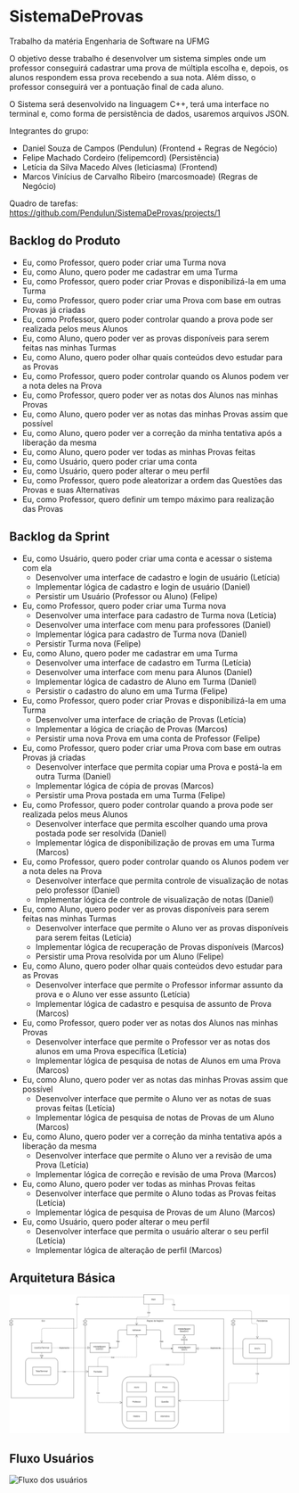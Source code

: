 # SistemaDeProvas
Trabalho da matéria Engenharia de Software na UFMG

O objetivo desse trabalho é desenvolver um sistema simples onde um professor conseguirá cadastrar uma prova de múltipla escolha e, depois, os alunos respondem essa prova recebendo a sua nota. Além disso, o professor conseguirá ver a pontuação final de cada aluno.

O Sistema será desenvolvido na linguagem C++, terá uma interface no terminal e, como forma de persistência de dados, usaremos arquivos JSON.

Integrantes do grupo:
- Daniel Souza de Campos (Pendulun) (Frontend + Regras de Negócio)
- Felipe Machado Cordeiro (felipemcord) (Persistência)
- Letícia da Silva Macedo Alves (leticiasma) (Frontend)
- Marcos Vinícius de Carvalho Ribeiro (marcosmoade) (Regras de Negócio)

Quadro de tarefas:
https://github.com/Pendulun/SistemaDeProvas/projects/1

## Backlog do Produto

- Eu, como Professor, quero poder criar uma Turma nova
- Eu, como Aluno, quero poder me cadastrar em uma Turma
- Eu, como Professor, quero poder criar Provas e disponibilizá-la em uma Turma
- Eu, como Professor, quero poder criar uma Prova com base em outras Provas já criadas
- Eu, como Professor, quero poder controlar quando a prova pode ser realizada pelos meus Alunos
- Eu, como Aluno, quero poder ver as provas disponíveis para serem feitas nas minhas Turmas
- Eu, como Aluno, quero poder olhar quais conteúdos devo estudar para as Provas
- Eu, como Professor, quero poder controlar quando os Alunos podem ver a nota deles na Prova
- Eu, como Professor, quero poder ver as notas dos Alunos nas minhas Provas
- Eu, como Aluno, quero poder ver as notas das minhas Provas assim que possível
- Eu, como Aluno, quero poder ver a correção da minha tentativa após a liberação da mesma
- Eu, como Aluno, quero poder ver todas as minhas Provas feitas
- Eu, como Usuário, quero poder criar uma conta
- Eu, como Usuário, quero poder alterar o meu perfil
- Eu, como Professor, quero pode aleatorizar a ordem das Questões das Provas e suas Alternativas
- Eu, como Professor, quero definir um tempo máximo para realização das Provas

## Backlog da Sprint

- Eu, como Usuário, quero poder criar uma conta e acessar o sistema com ela
  - Desenvolver uma interface de cadastro e login de usuário (Letícia)
  - Implementar lógica de cadastro e login de usuário (Daniel)
  - Persistir um Usuário (Professor ou Aluno) (Felipe)
- Eu, como Professor, quero poder criar uma Turma nova
  - Desenvolver uma interface para cadastro de Turma nova (Letícia)
  - Desenvolver uma interface com menu para professores (Daniel)
  - Implementar lógica para cadastro de Turma nova (Daniel)
  - Persistir Turma nova (Felipe)
- Eu, como Aluno, quero poder me cadastrar em uma Turma
  - Desenvolver uma interface de cadastro em Turma (Letícia)
  - Desenvolver uma interface com menu para Alunos (Daniel)
  - Implementar lógica de cadastro de Aluno em Turma (Daniel)
  - Persistir o cadastro do aluno em uma Turma (Felipe)
- Eu, como Professor, quero poder criar Provas e disponibilizá-la em uma Turma
  - Desenvolver uma interface de criação de Provas (Letícia)
  - Implementar a lógica de criação de Provas (Marcos)
  - Persistir uma nova Prova em uma conta de Professor (Felipe)
- Eu, como Professor, quero poder criar uma Prova com base em outras Provas já criadas
  - Desenvolver interface que permita copiar uma Prova e postá-la em outra Turma (Daniel)
  - Implementar lógica de cópia de provas (Marcos)
  - Persistir uma Prova postada em uma Turma (Felipe)
- Eu, como Professor, quero poder controlar quando a prova pode ser realizada pelos meus Alunos
  - Desenvolver interface que permita escolher quando uma prova postada pode ser resolvida (Daniel)
  - Implementar lógica de disponibilização de provas em uma Turma (Marcos)
- Eu, como Professor, quero poder controlar quando os Alunos podem ver a nota deles na Prova
  - Desenvolver interface que permita controle de visualização de notas pelo professor (Daniel)
  - Implementar lógica de controle de visualização de notas (Daniel)
- Eu, como Aluno, quero poder ver as provas disponíveis para serem feitas nas minhas Turmas
  - Desenvolver interface que permite o Aluno ver as provas disponíveis para serem feitas (Letícia)
  - Implementar lógica de recuperação de Provas disponíveis (Marcos)
  - Persistir uma Prova resolvida por um Aluno (Felipe)
- Eu, como Aluno, quero poder olhar quais conteúdos devo estudar para as Provas
  - Desenvolver interface que permite o Professor informar assunto da prova e o Aluno ver esse assunto (Letícia)
  - Implementar lógica de cadastro e pesquisa de assunto de Prova (Marcos)
- Eu, como Professor, quero poder ver as notas dos Alunos nas minhas Provas
  - Desenvolver interface que permite o Professor ver as notas dos alunos em uma Prova específica (Letícia)
  - Implementar lógica de pesquisa de notas de Alunos em uma Prova (Marcos)
- Eu, como Aluno, quero poder ver as notas das minhas Provas assim que possível
  - Desenvolver interface que permite o Aluno ver as notas de suas provas feitas (Letícia)
  - Implementar lógica de pesquisa de notas de Provas de um Aluno (Marcos)
- Eu, como Aluno, quero poder ver a correção da minha tentativa após a liberação da mesma
  - Desenvolver interface que permite o Aluno ver a revisão de uma Prova (Letícia)
  - Implementar lógica de correção e revisão de uma Prova (Marcos)
- Eu, como Aluno, quero poder ver todas as minhas Provas feitas
  - Desenvolver interface que permite o Aluno todas as Provas feitas (Letícia)
  - Implementar lógica de pesquisa de Provas de um Aluno (Marcos)
- Eu, como Usuário, quero poder alterar o meu perfil
  - Desenvolver interface que permita o usuário alterar o seu perfil (Letícia)
  - Implementar lógica de alteração de perfil (Marcos)

## Arquitetura Básica

![Arquitetura básica do sistema](Diagramas/arquiteturaBasica.png)

## Fluxo Usuários

![Fluxo dos usuários](Diagramas/FluxoUsuários.png)
